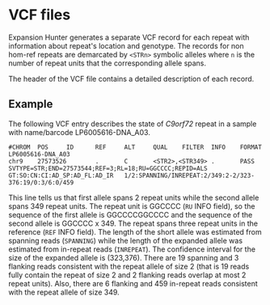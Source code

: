 # VCF files

Expansion Hunter generates a separate VCF record for each repeat with
information about repeat's location and genotype. The records for non hom-ref
repeats are demarcated by `<STRn>` symbolic alleles where `n` is the number of
repeat units that the corresponding allele spans.

The header of the VCF file contains a detailed description of each record.

## Example

The following VCF entry describes the state of *C9orf72* repeat in a sample with
name/barcode LP6005616-DNA_A03.

```
#CHROM  POS     ID      REF     ALT     QUAL    FILTER  INFO    FORMAT  LP6005616-DNA_A03
chr9    27573526        .       C       <STR2>,<STR349> .       PASS    SVTYPE=STR;END=27573544;REF=3;RL=18;RU=GGCCCC;REPID=ALS GT:SO:CN:CI:AD_SP:AD_FL:AD_IR   1/2:SPANNING/INREPEAT:2/349:2-2/323-376:19/0:3/6:0/459
```

This line tells us that first allele spans 2 repeat units while the second
allele spans 349 repeat units. The repeat unit is GGCCCC (`RU` INFO field), so
the sequence of the first allele is GGCCCCGGCCCC and the sequence of the second
allele is GGCCCC x 349. The repeat spans three repeat units in the reference
(`REF` INFO field). The length of the short allele was estimated from spanning
reads (`SPANNING`) while the length of the expanded allele was estimated from
in-repeat reads (`INREPEAT`). The confidence interval for the size of the
expanded allele is (323,376). There are 19 spanning and 3 flanking reads
consistent with the repeat allele of size 2 (that is 19 reads fully contain the
repeat of size 2 and 2 flanking reads overlap at most 2 repeat units). Also,
there are 6 flanking and 459 in-repeat reads consistent with the repeat allele
of size 349.
